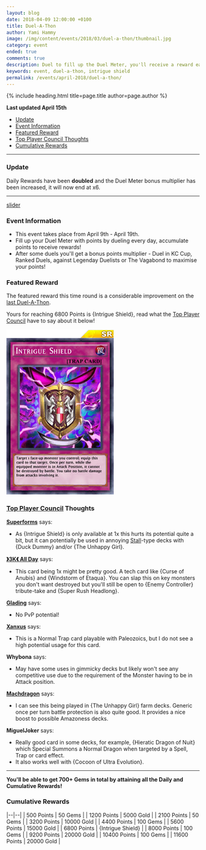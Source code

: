 ```yaml
---
layout: blog
date: 2018-04-09 12:00:00 +0100
title: Duel-A-Thon
author: Yami Hammy
image: /img/content/events/2018/03/duel-a-thon/thumbnail.jpg
category: event
ended: true
comments: true
description: Duel to fill up the Duel Meter, you'll receive a reward each time you fill it up all the way!
keywords: event, duel-a-thon, intrigue shield
permalink: /events/april-2018/duel-a-thon/
---
```


{% include heading.html title=page.title author=page.author %}

**Last updated April 15th**

- [Update](#update)
- [Event Information](#event-information)
- [Featured Reward](#featured-reward)
- [Top Player Council Thoughts](#top-player-council-thoughts)
- [Cumulative Rewards](#cumulative-rewards)

---

### Update

Daily Rewards have been **doubled** and the Duel Meter bonus multiplier has been increased, it will now end at x6.

---

[slider](/img/content/events/2018/04/duel-a-thon/slider.jpg)

### Event Information 
- This event takes place from April 9th - April 19th.
- Fill up your Duel Meter with points by dueling every day, accumulate points to receive rewards!
- After some duels you'll get a bonus points multiplier - Duel in KC Cup, Ranked Duels, against Legenday Duelists or The Vagabond to maximise your points!

### Featured Reward

The featured reward this time round is a considerable improvement on the [last Duel-A-Thon](/events/march-2018/duel-a-thon/).

Yours for reaching 6800 Points is {Intrigue Shield}, read what the [Top Player Council](/top-player-council/) have to say about it below!

![Card Image](/img/content/events/2018/04/duel-a-thon/card.png)

### [Top Player Council](/top-player-council/) Thoughts

**[Superforms](/authors/superforms/)** says:
- As {Intrigue Shield} is only available at 1x this hurts its potential quite a bit, but it can potentially be used in annoying [Stall](/tier-list/stall-decks/)-type decks with {Duck Dummy} and/or {The Unhappy Girl}. 

**[》3K《 All Day](/authors/3KAllDay/)** says:
- This card being 1x might be pretty good. A tech card like {Curse of Anubis} and {Windstorm of Etaqua}. You can slap this on key monsters you don't want destroyed but you'll still be open to {Enemy Controller} tribute-take and {Super Rush Headlong}.

**[Glading](/authors/Glading/)** says:
- No PvP potential!

**[Xanxus](/authors/Xanxus/)** says:
- This is a Normal Trap card playable with Paleozoics, but I do not see a high potential usage for this card.

**Whybona** says:
- May have some uses in gimmicky decks but likely won't see any competitive use due to the requirement of the Monster having to be in Attack position.

**[Machdragon](/authors/Machdragon/)** says:
- I can see this being played in {The Unhappy Girl} farm decks. Generic once per turn battle protection is also quite good. It provides a nice boost to possible Amazoness decks.

**MiguelJoker** says:
- Really good card in some decks, for example, {Hieratic Dragon of Nuit} which Special Summons a Normal Dragon when targeted by a  Spell, Trap or card effect.
- It also works well with {Cocoon of Ultra Evolution}.

---

**You'll be able to get 700+ Gems in total by attaining all the Daily and Cumulative Rewards!** 

### Cumulative Rewards

|--|--|
| 500 Points | 50 Gems |
| 1200 Points | 5000 Gold |
| 2100 Points | 50 Gems |
| 3200 Points | 10000 Gold |
| 4400 Points | 100 Gems |
| 5600 Points | 15000 Gold |
| 6800 Points | {Intrigue Shield} |
| 8000 Points | 100 Gems |
| 9200 Points | 20000 Gold |
| 10400 Points | 100 Gems |
| 11600 Points | 20000 Gold |
